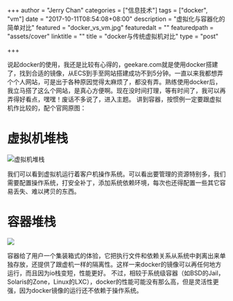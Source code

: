 +++
author = "Jerry Chan"
categories = ["信息技术"]
tags = ["docker", "vm"]
date = "2017-10-11T08:54:08+08:00"
description = "虚拟化与容器化的简单对比"
featured = "docker_vs_vm.jpg"
featuredalt = ""
featuredpath = "assets/cover"
linktitle = ""
title = "docker与传统虚拟机对比"
type = "post"

+++

说起docker的使用，我还是比较有心得的，geekare.com就是使用docker搭建了，找到合适的镜像，从ECS到手至网站搭建成功不到5分钟。一直以来我都想弄个个人网站，可是出于各种原因觉得太麻烦了，都没有弄。熟练使用docker后，我立马搭了这么个网站，是真心方便啊。现在没时间打理，等有时间了，我可以再弄得好看点，嘿嘿！废话不多说了，进入主题。 讲到容器，按惯例一定要跟虚拟机作比较的，配个官网原图：

# 虚拟机堆栈

![虚拟机堆栈](/assets/blog/2017-10/VM@2x.png)

我们可以看到虚拟机运行着客户机操作系统。可以看出要管理的资源特别多，我们需要配置操作系统，打安全补丁，添加系统依赖环境，每次也还得配置一些其它容易丢失、难以拷贝的东西。

# 容器堆栈

![](/assets/blog/2017-10/Container@2x.png)

容器给了用户一个集装箱式的体验，它把执行文件和依赖关系从系统中剥离出来单独存放，还提供了跟虚机一样的隔离性。这样一来docker的镜像可以再任何地方运行，而且因为io栈变短，性能更好。 不过，相较于系统级容器（如BSD的Jail，Solaris的Zone，Linux的LXC），docker的性能可能没有那么高，但是灵活性更强，因为docker镜像的运行还不依赖于操作系统。
